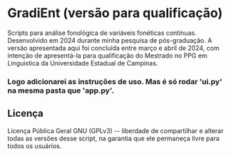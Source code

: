 
# GradiEnt (versão para qualificação)

Scripts para análise fonológica de variáveis fonéticas contínuas. Desenvolvido em 2024 durante minha pesquisa de pós-graduação. A versão apresentada aqui foi concluída entre março e abril de 2024, com intenção de apresentá-la para qualificação do Mestrado no PPG em Linguistica da Universidade Estadual de Campinas.

### Logo adicionarei as instruções de uso. Mas é só rodar 'ui.py' na mesma pasta que 'app.py'.

## Licença

Licença Pública Geral GNU (GPLv3) -- liberdade de compartilhar e alterar todas as versões desse script, na garantia que ele permaneça livre para todos os usuários.
